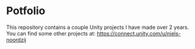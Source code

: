# Potfolio

This repository contains a couple Unity projects I have made over 2 years.
You can find some other projects at: https://connect.unity.com/u/niels-noordzij
